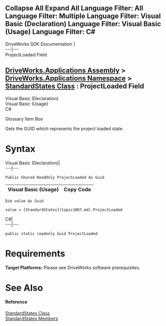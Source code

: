 Collapse All Expand All Language Filter: All  Language Filter: Multiple  Language Filter: Visual Basic (Declaration) Language Filter: Visual Basic (Usage) Language Filter: C#  
---  
DriveWorks SDK Documentation  |   
---|---  
ProjectLoaded Field   
  
[DriveWorks.Applications Assembly](topic13.md) > [DriveWorks.Applications Namespace](topic16.md) > [StandardStates Class](topic1067.md) : ProjectLoaded Field  
---  
  
Visual Basic (Declaration)    
Visual Basic (Usage)    
C# 

Glossary Item Box

Gets the GUID which represents the project loaded state. 

# Syntax

Visual Basic (Declaration)|   
---|---  
      
    
    Public Shared ReadOnly ProjectLoaded As Guid  
  
Visual Basic (Usage)| Copy Code  
---|---  
      
    
    Dim value As Guid
     
    value = [StandardStates](topic1067.md).ProjectLoaded  
  
C#|   
---|---  
      
    
    public static readonly Guid ProjectLoaded  
  
# Requirements

**Target Platforms:** Please see DriveWorks software prerequisites.

# See Also

#### Reference

[StandardStates Class](topic1067.md)   
[StandardStates Members](topic1068.md)


